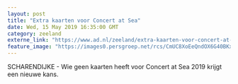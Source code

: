 ```yaml
---
layout: post
title: "Extra kaarten voor Concert at Sea"
date: Wed, 15 May 2019 16:35:00 GMT
category: zeeland
externe_link: "https://www.ad.nl/zeeland/extra-kaarten-voor-concert-at-sea~a4f8902e/"
feature_image: "https://images0.persgroep.net/rcs/CmUC8XoEeQndOX6G40BKxceOe64/diocontent/145582519/_fitwidth/400/?appId=21791a8992982cd8da851550a453bd7f&quality=0.7"
---
```


SCHARENDIJKE - Wie geen kaarten heeft voor Concert at Sea 2019 krijgt een nieuwe kans.
